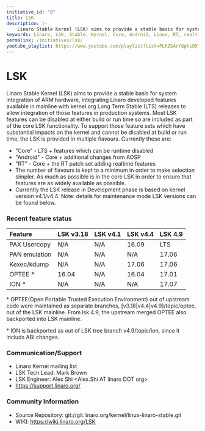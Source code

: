 ```yaml
---
initiative_id: "8"
title: LSK
description: |-
    Linaro Stable Kernel (LSK) aims to provide a stable basis for system integration of ARM hardware.
keywords: Linaro, LSK, Stable, Kernel, Core, Android, Linux, RT, realtime, PAX Usercopy, PAN emulation, Huawei, Qualcomm, OPTEE
permalink: /initiatives/lsk/
youtube_playlist: https://www.youtube.com/playlist?list=PLKZSArYQptsO5YMwkIwOs2lS60Ob-Ky7s&playnext=1
---
```

# LSK

Linaro Stable Kernel (LSK) aims to provide a stable basis for system integration of ARM hardware, integrating Linaro developed features available in mainline with kernel.org Long Term Stable (LTS) releases to allow integration of those features in production systems.
Most LSK features can be disabled at either build or run time so are included as part of the core LSK functionality. To support those feature sets which have substantial impacts on the kernel and cannot be disabled at build or run time, the LSK is provided in multiple flavours. Currently these are:

- "Core" - LTS + features which can be runtime disabled
- "Android" - Core + additional changes from AOSP
- "RT" - Core + the RT patch set adding realtime features
- The number of flavours is kept to a minimum in order to make selection simpler. As much as possible is in the core LSK in order to ensure that features are as widely available as possible.
- Currently the LSK release in Development phase is based on kernel version v4.1/v4.4. Note: details for maintenance mode LSK versions can be found below.


### Recent feature status

| Feature | LSK v3.18 | LSK v4.1 |  LSK v4.4 | LSK 4.9  |
| :--- | :--- | :--- | :--- | :--- |
| PAX Usercopy | N/A | N/A | 16.09 | LTS |
| PAN emulation | N/A | N/A | N/A | 17.06 |
| Kexec/kdump | N/A | N/A | 17.06 | 17.06 |
| OPTEE * | 16.04 | N/A | 16.04 | 17.01 |
| ION * | N/A | N/A | N/A | 17.07 |

\* OPTEE(Open Portable Trusted Execution Environment) out of upstream code were maintained as separate branches, [v3.18\|v4.4\|v4.9]/topic/optee, out of the LSK mainline. From lsk 4.9, the upstream merged OPTEE  also backported into LSK mainline.

\* ION is backported as out of LSK tree branch v4.9/topic/ion, since it includs ABI changes.

### Communication/Support

- Linaro Kernel mailing list <linaro-kernel AT lists DOT linaro DOT org>
- LSK Tech Lead: Mark Brown <broonie AT linaro DOT org>
- LSK Engineer: Alex Shi <Alex.Shi AT linaro DOT org>
- https://support.linaro.org/

### Community Information

- Source Repository: git://git.linaro.org/kernel/linux-linaro-stable.git
- WIKI: https://wiki.linaro.org/LSK
